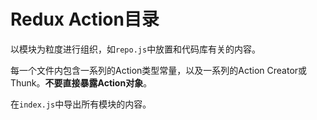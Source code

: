 # Redux Action目录

以模块为粒度进行组织，如`repo.js`中放置和代码库有关的内容。

每一个文件内包含一系列的Action类型常量，以及一系列的Action Creator或Thunk。**不要直接暴露Action对象**。

在`index.js`中导出所有模块的内容。
